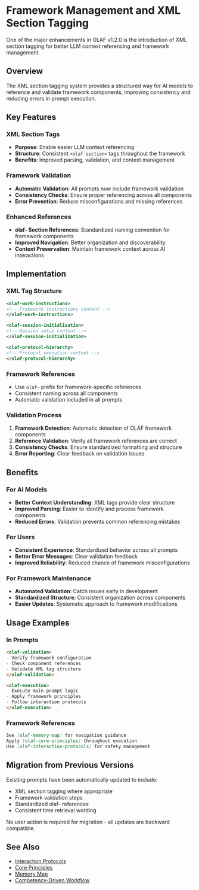 # Framework Management and XML Section Tagging

One of the major enhancements in OLAF v1.2.0 is the introduction of XML section tagging for better LLM context referencing and framework management.

## Overview

The XML section tagging system provides a structured way for AI models to reference and validate framework components, improving consistency and reducing errors in prompt execution.

## Key Features

### XML Section Tags
- **Purpose**: Enable easier LLM context referencing
- **Structure**: Consistent `<olaf-section>` tags throughout the framework
- **Benefits**: Improved parsing, validation, and context management

### Framework Validation
- **Automatic Validation**: All prompts now include framework validation
- **Consistency Checks**: Ensure proper referencing across all components
- **Error Prevention**: Reduce misconfigurations and missing references

### Enhanced References
- **olaf- Section References**: Standardized naming convention for framework components
- **Improved Navigation**: Better organization and discoverability
- **Context Preservation**: Maintain framework context across AI interactions

## Implementation

### XML Tag Structure
```xml
<olaf-work-instructions>
<!-- Framework instructions content -->
</olaf-work-instructions>

<olaf-session-initialization>
<!-- Session setup content -->
</olaf-session-initialization>

<olaf-protocol-hierarchy>
<!-- Protocol execution content -->
</olaf-protocol-hierarchy>
```

### Framework References
- Use `olaf-` prefix for framework-specific references
- Consistent naming across all components
- Automatic validation included in all prompts

### Validation Process
1. **Framework Detection**: Automatic detection of OLAF framework components
2. **Reference Validation**: Verify all framework references are correct
3. **Consistency Checks**: Ensure standardized formatting and structure
4. **Error Reporting**: Clear feedback on validation issues

## Benefits

### For AI Models
- **Better Context Understanding**: XML tags provide clear structure
- **Improved Parsing**: Easier to identify and process framework components
- **Reduced Errors**: Validation prevents common referencing mistakes

### For Users
- **Consistent Experience**: Standardized behavior across all prompts
- **Better Error Messages**: Clear validation feedback
- **Improved Reliability**: Reduced chance of framework misconfigurations

### For Framework Maintenance
- **Automated Validation**: Catch issues early in development
- **Standardized Structure**: Consistent organization across components
- **Easier Updates**: Systematic approach to framework modifications

## Usage Examples

### In Prompts
```markdown
<olaf-validation>
- Verify framework configuration
- Check component references
- Validate XML tag structure
</olaf-validation>

<olaf-execution>
- Execute main prompt logic
- Apply framework principles
- Follow interaction protocols
</olaf-execution>
```

### Framework References
```markdown
See [olaf-memory-map] for navigation guidance
Apply [olaf-core-principles] throughout execution
Use [olaf-interaction-protocols] for safety management
```

## Migration from Previous Versions

Existing prompts have been automatically updated to include:
- XML section tagging where appropriate
- Framework validation steps
- Standardized olaf- references
- Consistent time retrieval wording

No user action is required for migration - all updates are backward compatible.

## See Also

- [Interaction Protocols](interaction-protocols.md)
- [Core Principles](core-principles.md)
- [Memory Map](memory-map.md)
- [Competency-Driven Workflow](competency-driven-workflow.md)
